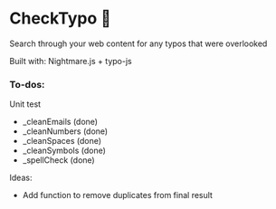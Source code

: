 # CheckTypo :book:
Search through your web content for any typos that were overlooked


Built with: Nightmare.js + typo-js

### To-dos:
Unit test
+ _cleanEmails (done)
+ _cleanNumbers (done)
+ _cleanSpaces (done)
+ _cleanSymbols (done)
+ _spellCheck (done)

Ideas: 
- Add function to remove duplicates from final result
